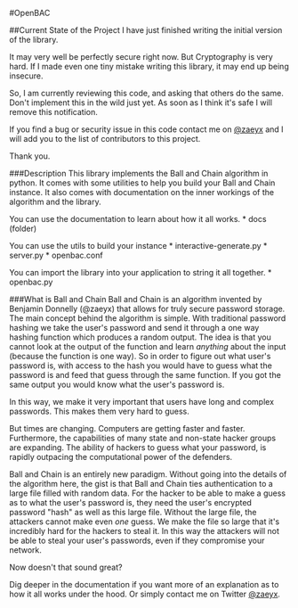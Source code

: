#OpenBAC

##Current State of the Project
I have just finished writing the initial version of the library.

It may very well be perfectly secure right now.  But Cryptography is very hard.  If I made even one tiny mistake writing this library, it may end up being insecure.

So, I am currently reviewing this code, and asking that others do the same.  Don't implement this in the wild just yet.  As soon as I think it's safe I will remove this notification.

If you find a bug or security issue in this code contact me on [@zaeyx](https://twitter.com/zaeyx) and I will add you to the list of contributors to this project.  

Thank you.


###Description
This library implements the Ball and Chain algorithm in python.  It comes with some utilities to help you build your Ball and Chain instance.  It also comes with documentation on the inner workings of the algorithm and the library.

You can use the documentation to learn about how it all works.
	* docs (folder)

You can use the utils to build your instance
	* interactive-generate.py
	* server.py
	* openbac.conf

You can import the library into your application to string it all together.
	* openbac.py


###What is Ball and Chain
Ball and Chain is an algorithm invented by Benjamin Donnelly (@zaeyx) that allows for truly secure password storage.  The main concept behind the algorithm is simple.  With traditional password hashing we take the user's password and send it through a one way hashing function which produces a random output.  The idea is that you cannot look at the output of the function and learn *anything* about the input \(because the function is one way\).  So in order to figure out what user's password is, with access to the hash you would have to guess what the password is and feed that guess through the same function.  If you got the same output you would know what the user's password is.

In this way, we make it very important that users have long and complex passwords.  This makes them very hard to guess.

But times are changing.  Computers are getting faster and faster.  Furthermore, the capabilities of many state and non-state hacker groups are expanding.  The ability of hackers to guess what your password, is rapidly outpacing the computational power of the defenders.

Ball and Chain is an entirely new paradigm.  Without going into the details of the algorithm here, the gist is that Ball and Chain ties authentication to a large file filled with random data.  For the hacker to be able to make a guess as to what the user's password is, they need the user's encrypted password "hash" as well as this large file.  Without the large file, the attackers cannot make even *one* guess.  We make the file so large that it's incredibly hard for the hackers to steal it.  In this way the attackers will not be able to steal your user's passwords, even if they compromise your network.

Now doesn't that sound great?

Dig deeper in the documentation if you want more of an explanation as to how it all works under the hood.  Or simply contact me on Twitter [@zaeyx](https://twitter.com/zeyx).


